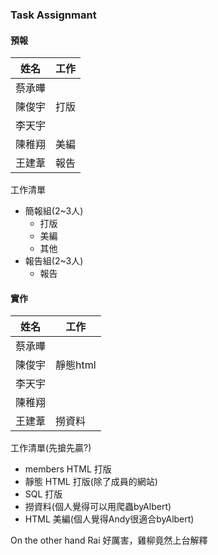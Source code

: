 ### Task Assignmant

#### 預報
|姓名|工作|
|----|----|
|蔡承曄||
|陳俊宇|打版|
|李天宇||
|陳稚翔|美編|
|王建葦|報告|

工作清單
- 簡報組(2~3人)
  - 打版
  - 美編
  - 其他
- 報告組(2~3人)
  - 報告

#### 實作
|姓名|工作|
|----|----|
|蔡承曄||
|陳俊宇|靜態html|
|李天宇||
|陳稚翔||
|王建葦|撈資料|

工作清單(先搶先贏?)
- members HTML 打版
- 靜態 HTML 打版(除了成員的網站)
- SQL 打版
- 撈資料(個人覺得可以用爬蟲byAlbert)
- HTML 美編(個人覺得Andy很適合byAlbert)

On the other hand Rai 好厲害，雞柳竟然上台解釋
